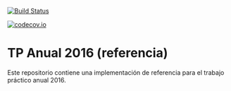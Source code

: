 [![Build Status](https://travis-ci.org/alejandroleoz/utn_dds_2016.svg?branch=develop)](https://travis-ci.org/alejandroleoz/utn_dds_2016/branches)

[![codecov.io](https://codecov.io/github/alejandroleoz/utn_dds_2016/coverage.svg?branch=develop)](https://codecov.io/gh/alejandroleoz/utn_dds_2016/branch/develop)


TP Anual 2016 (referencia)
=====================

Este repositorio contiene una implementación de referencia para el trabajo práctico anual 2016.


